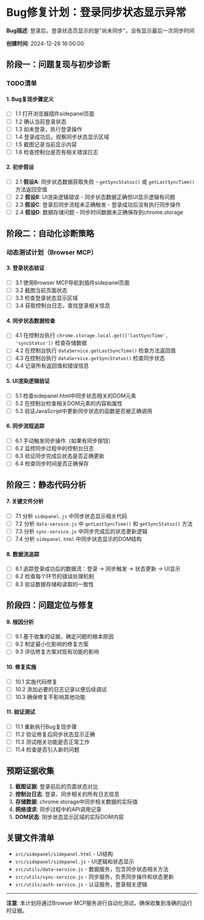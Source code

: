 # Bug修复计划：登录同步状态显示异常

**Bug描述**: 登录后，登录状态页显示的是"尚未同步"，没有显示最后一次同步时间

**创建时间**: 2024-12-28 16:00:00

## 阶段一：问题复现与初步诊断

### TODO清单

#### 1. Bug复现步骤定义
- [ ] 1.1 打开浏览器插件sidepanel页面
- [ ] 1.2 确认当前登录状态
- [ ] 1.3 如未登录，执行登录操作
- [ ] 1.4 登录成功后，观察同步状态显示区域
- [ ] 1.5 截图记录当前显示内容
- [ ] 1.6 检查控制台是否有相关错误日志

#### 2. 初步假设
- [ ] 2.1 **假设A**: 同步状态数据获取失败 - `getSyncStatus()` 或 `getLastSyncTime()` 方法返回空值
- [ ] 2.2 **假设B**: UI渲染逻辑错误 - 同步状态数据正确但UI显示逻辑有问题
- [ ] 2.3 **假设C**: 登录后同步流程未正确触发 - 登录成功后没有执行同步操作
- [ ] 2.4 **假设D**: 数据存储问题 - 同步时间数据未正确保存到chrome.storage

## 阶段二：自动化诊断策略

### 动态测试计划（Browser MCP）

#### 3. 登录状态验证
- [ ] 3.1 使用Browser MCP导航到插件sidepanel页面
- [ ] 3.2 截图当前页面状态
- [ ] 3.3 检查登录状态显示区域
- [ ] 3.4 获取控制台日志，查找登录相关信息

#### 4. 同步状态数据检查
- [ ] 4.1 在控制台执行 `chrome.storage.local.get(['lastSyncTime', 'syncStatus'])` 检查存储数据
- [ ] 4.2 在控制台执行 `dataService.getLastSyncTime()` 检查方法返回值
- [ ] 4.3 在控制台执行 `dataService.getSyncStatus()` 检查同步状态
- [ ] 4.4 记录所有返回值和错误信息

#### 5. UI渲染逻辑验证
- [ ] 5.1 检查sidepanel.html中同步状态相关的DOM元素
- [ ] 5.2 在控制台检查相关DOM元素的内容和属性
- [ ] 5.3 验证JavaScript中更新同步状态的函数是否被正确调用

#### 6. 同步流程追踪
- [ ] 6.1 手动触发同步操作（如果有同步按钮）
- [ ] 6.2 监控同步过程中的控制台日志
- [ ] 6.3 验证同步完成后状态是否正确更新
- [ ] 6.4 检查同步时间是否正确保存

## 阶段三：静态代码分析

#### 7. 关键文件分析
- [ ] 7.1 分析 `sidepanel.js` 中同步状态显示相关代码
- [ ] 7.2 分析 `data-service.js` 中 `getLastSyncTime()` 和 `getSyncStatus()` 方法
- [ ] 7.3 分析 `sync-service.js` 中同步完成后的状态更新逻辑
- [ ] 7.4 分析 `sidepanel.html` 中同步状态显示的DOM结构

#### 8. 数据流追踪
- [ ] 8.1 追踪登录成功后的数据流：登录 -> 同步触发 -> 状态更新 -> UI显示
- [ ] 8.2 检查每个环节的错误处理机制
- [ ] 8.3 验证数据存储和读取的一致性

## 阶段四：问题定位与修复

#### 9. 根因分析
- [ ] 9.1 基于收集的证据，确定问题的根本原因
- [ ] 9.2 制定最小化影响的修复方案
- [ ] 9.3 评估修复方案对现有功能的影响

#### 10. 修复实施
- [ ] 10.1 实施代码修复
- [ ] 10.2 添加必要的日志记录以便后续调试
- [ ] 10.3 确保修复不影响其他功能

#### 11. 验证测试
- [ ] 11.1 重新执行Bug复现步骤
- [ ] 11.2 验证修复后同步状态显示正确
- [ ] 11.3 测试相关功能是否正常工作
- [ ] 11.4 检查是否引入新的问题

## 预期证据收集

1. **截图证据**: 登录前后的页面状态对比
2. **控制台日志**: 登录、同步相关的所有日志信息
3. **存储数据**: chrome.storage中同步相关数据的实际值
4. **网络请求**: 同步过程中的API调用记录
5. **DOM状态**: 同步状态显示区域的实际DOM内容

## 关键文件清单

- `src/sidepanel/sidepanel.html` - UI结构
- `src/sidepanel/sidepanel.js` - UI逻辑和状态显示
- `src/utils/data-service.js` - 数据服务，包含同步状态相关方法
- `src/utils/sync-service.js` - 同步服务，负责同步操作和状态更新
- `src/utils/auth-service.js` - 认证服务，登录相关逻辑

---

**注意**: 本计划将通过Browser MCP服务进行自动化测试，确保收集到准确的运行时证据。